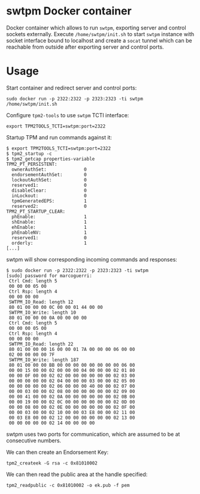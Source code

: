 # swtpm Docker container

Docker container which allows to run `swtpm`, exporting server and control sockets externally.
Execute `/home/swtpm/init.sh` to start `swtpm` instance with socket interface bound to localhost
and create a `socat` tunnel which can be reachable from outside after exporting server and control ports.


# Usage

Start container and redirect server and control ports:

```
sudo docker run -p 2322:2322 -p 2323:2323 -ti swtpm /home/swtpm/init.sh
```

Configure `tpm2-tools` to use `swtpm` TCTI interface:
```
export TPM2TOOLS_TCTI=swtpm:port=2322
```

Startup TPM and run commands against it:
```
$ export TPM2TOOLS_TCTI=swtpm:port=2322
$ tpm2_startup -c                      
$ tpm2_getcap properties-variable
TPM2_PT_PERSISTENT:
  ownerAuthSet:              0
  endorsementAuthSet:        0
  lockoutAuthSet:            0
  reserved1:                 0
  disableClear:              0
  inLockout:                 0
  tpmGeneratedEPS:           1
  reserved2:                 0
TPM2_PT_STARTUP_CLEAR:
  phEnable:                  1
  shEnable:                  1
  ehEnable:                  1
  phEnableNV:                1
  reserved1:                 0
  orderly:                   1
[...]
```

swtpm will show corresponding incoming commands and responses:
```
$ sudo docker run -p 2322:2322 -p 2323:2323 -ti swtpm
[sudo] password for marcoguerri: 
 Ctrl Cmd: length 5
 00 00 00 05 00 
 Ctrl Rsp: length 4
 00 00 00 00 
 SWTPM_IO_Read: length 12
 80 01 00 00 00 0C 00 00 01 44 00 00 
 SWTPM_IO_Write: length 10
 80 01 00 00 00 0A 00 00 00 00 
 Ctrl Cmd: length 5
 00 00 00 05 00 
 Ctrl Rsp: length 4
 00 00 00 00 
 SWTPM_IO_Read: length 22
 80 01 00 00 00 16 00 00 01 7A 00 00 00 06 00 00 
 02 00 00 00 00 7F 
 SWTPM_IO_Write: length 187
 80 01 00 00 00 BB 00 00 00 00 00 00 00 00 06 00 
 00 00 15 00 00 02 00 00 00 04 00 00 00 02 01 80 
 00 00 0F 00 00 02 02 00 00 00 00 00 00 02 03 00 
 00 00 00 00 00 02 04 00 00 00 03 00 00 02 05 00 
 00 00 00 00 00 02 06 00 00 00 40 00 00 02 07 00 
 00 00 03 00 00 02 08 00 00 00 00 00 00 02 09 00 
 00 00 41 00 00 02 0A 00 00 00 00 00 00 02 0B 00 
 00 00 19 00 00 02 0C 00 00 00 00 00 00 02 0D 00 
 00 00 08 00 00 02 0E 00 00 00 00 00 00 02 0F 00 
 00 00 03 00 00 02 10 00 00 03 E8 00 00 02 11 00 
 00 03 E8 00 00 02 12 00 00 00 00 00 00 02 13 00 
 00 00 00 00 00 02 14 00 00 00 00
```

swtpm uses two ports for communication, which are assumed to be at consecutive numbers.


We can then create an Endorsement Key:
```
tpm2_createek -G rsa -c 0x81010002
```

We can then read the public area at the handle specified:
```
tpm2_readpublic -c 0x81010002 -o ek.pub -f pem
```


